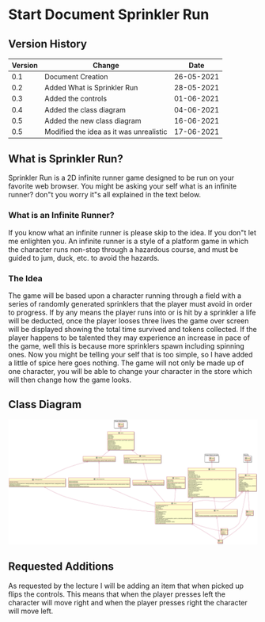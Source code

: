 # Start Document Sprinkler Run

## Version History

|Version|Change|Date|
|-------|------|----|
|0.1|Document Creation|26-05-2021|
|0.2|Added What is Sprinkler Run|28-05-2021|
|0.3|Added the controls|01-06-2021|
|0.4|Added the class diagram|04-06-2021|
|0.5|Added the new class diagram|16-06-2021|
|0.5|Modified the idea as it was unrealistic|17-06-2021|

## What is Sprinkler Run?
Sprinkler Run is a 2D infinite runner game designed to be run on your favorite web browser. You might be asking your self what is an infinite runner? don"t you worry it"s all explained in the text below.

### What is an Infinite Runner?

If you know what an infinite runner is please skip to the idea. If you don"t let me enlighten you. 
An infinite runner is a style of a platform game in which the character runs non-stop through a hazardous course, and must be guided to jum, duck, etc. to avoid the hazards.

### The Idea

The game will be based upon a character running through a field with a series of randomly generated sprinklers that the player must avoid in order to progress. If by any means the player runs into or is hit by a sprinkler a life will be deducted, once the player looses three lives the game over screen will be displayed showing the total time survived and tokens collected. If the player happens to be talented they may experience an increase in pace of the game, well this is because more sprinklers spawn including spinning ones. Now you might be telling your self that is too simple, so I have added a little of spice here goes nothing. The game will not only be made up of one character, you will be able to change your character in the store which will then change how the game looks.

## Class Diagram

![Sprinkler Run Class Diagram](resources/UMLClassDiagram/SprinklerRun.png "Sprinkler Run Class Diagram")

## Requested Additions

As requested by the lecture I will be adding an item that when picked up flips the controls. This means that when the player presses left the character will move right and when the player presses right the character will move left.
